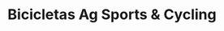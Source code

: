 ---
title: "Bicicletas Ag Sports & Cycling"
url: /caracas/bicicletas-ag-sports-und-cycling/
shop: bicicleta
---